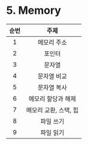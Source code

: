 # 5. Memory

| 순번 |         주제          |
| :--: | :-------------------: |
|  1   |      메모리 주소      |
|  2   |        포인터         |
|  3   |        문자열         |
|  4   |      문자열 비교      |
|  5   |      문자열 복사      |
|  6   |  메모리 할당과 해제   |
|  7   | 메모리 교환, 스택, 힙 |
|  8   |       파일 쓰기       |
|  9   |       파일 읽기       |



